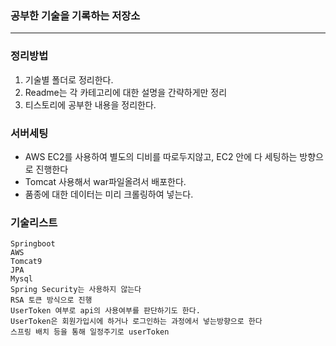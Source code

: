 ### 공부한 기술을 기록하는 저장소
----

### 정리방법
1. 기술별 폴더로 정리한다.
2. Readme는 각 카테고리에 대한 설명을 간략하게만 정리
3. 티스토리에 공부한 내용을 정리한다.

### 서버세팅
- AWS EC2를 사용하여 별도의 디비를 따로두지않고, EC2 안에 다 세팅하는 방향으로 진행한다
- Tomcat 사용해서 war파일올려서 배포한다.
- 품종에 대한 데이터는 미리 크롤링하여 넣는다.

### 기술리스트
```
Springboot
AWS
Tomcat9
JPA
Mysql
Spring Security는 사용하지 않는다
RSA 토큰 방식으로 진행
UserToken 여부로 api의 사용여부를 판단하기도 한다.
UserToken은 회원가입시에 하거나 로그인하는 과정에서 넣는방향으로 한다
스프링 배치 등을 통해 일정주기로 userToken 

```
